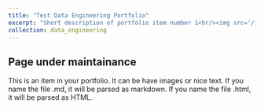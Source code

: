 ```yaml
---
title: "Test Data Engineering Portfolio"
excerpt: "Short description of portfolio item number 1<br/><img src='/images/500x300.png'>"
collection: data_engineering
---
```

## Page under maintainance


This is an item in your portfolio. It can be have images or nice text. If you name the file .md, it will be parsed as markdown. If you name the file .html, it will be parsed as HTML. 